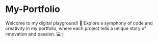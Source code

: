 # My-Portfolio
Welcome to my digital playground! 🚀 Explore a symphony of code and creativity in my portfolio, where each project tells a unique story of innovation and passion. 💻✨
